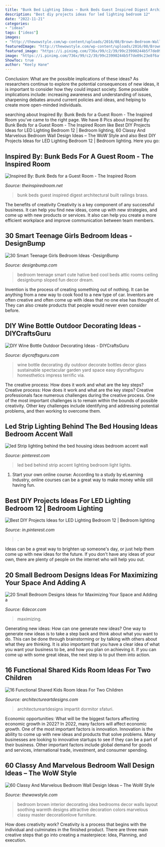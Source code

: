 ```yaml
---
title: "Bunk Bed Lighting Ideas ~ Bunk Beds Guest Inspired Digest Architectural Built Railings Brass"
description: "Best diy projects ideas for led lighting bedroom 12"
date: "2022-11-21"
categories:
- "ideas"
tags: ["ideas"]
images:
- "http://thewowstyle.com/wp-content/uploads/2016/08/Brown-Bedroom-Wall-Decorating-Ideas.jpg"
featuredImage: "http://thewowstyle.com/wp-content/uploads/2016/08/Brown-Bedroom-Wall-Decorating-Ideas.jpg"
featured_image: "https://i.pinimg.com/736x/99/c2/39/99c23990244b5f7de09c23e8f6af1ba6.jpg"
image: "https://i.pinimg.com/736x/99/c2/39/99c23990244b5f7de09c23e8f6af1ba6.jpg"
ShowToc: true
author: "Keely Hane"
---
```



Conclusion: What are the possible implications of these ideas?
As researchers continue to explore the potential consequences of new ideas, it is important to consider how they could impact society. Some possible implications include: increasing awareness and understanding of issues, sharpening debates around current policies and ideas, and helping to create more open-minded individuals.

	

		
searching about Inspired By: Bunk Beds for a Guest Room - The Inspired Room you've came to the right page. We have 8 Pics about Inspired By: Bunk Beds for a Guest Room - The Inspired Room like Best DIY Projects Ideas for LED Lighting Bedroom 12 | Bedroom lighting, 60 Classy And Marvelous Bedroom Wall Design Ideas – The WoW Style and also Best DIY Projects Ideas for LED Lighting Bedroom 12 | Bedroom lighting. Here you go:
		
    
## Inspired By: Bunk Beds For A Guest Room - The Inspired Room

<img loading=lazy src="http://theinspiredroom.net/wp-content/uploads/2017/05/Gray-built-in-bunk-beds-with-brass-railings-architectural-digest.jpg" onerror="this.onerror=null;this.src='https://tse1.mm.bing.net/th?id=OIP.3jMcY4UT50lxmZmEQ1CdfAHaKA&amp;pid=15.1';" alt="Inspired By: Bunk Beds for a Guest Room - The Inspired Room">

_Source: theinspiredroom.net_

>bunk beds guest inspired digest architectural built railings brass. 

	

The benefits of creativity
Creativity is a key component of any successful business. It can help you find new ideas, come up with new strategies, and come up with new products or services. It also can help you create a more efficient workplace and improve communication between team members.

    
## 30 Smart Teenage Girls Bedroom Ideas -DesignBump

<img loading=lazy src="https://designbump.com/wp-content/uploads/2014/09/teenage-girl-bedroom-ideaas-014.jpg" onerror="this.onerror=null;this.src='https://tse4.mm.bing.net/th?id=OIP.okV7_NwxkgjD14VTyNuedgHaGZ&amp;pid=15.1';" alt="30 Smart Teenage Girls Bedroom Ideas -DesignBump">

_Source: designbump.com_

>bedroom teenage smart cute hative bed cool beds attic rooms ceiling designbump sloped fun decor dream. 

	

Invention is the process of creating something out of nothing. It can be anything from a new way to cook food to a new type of car. Inventors are often creative and often come up with ideas that no one else has thought of. They can also create products that people would never even consider before.

    
## DIY Wine Bottle Outdoor Decorating Ideas - DIYCraftsGuru

<img loading=lazy src="http://www.diycraftsguru.com/wp-content/uploads/2016/08/17-Bottle-Outdoor-Decorating-Ideas.jpg" onerror="this.onerror=null;this.src='https://tse1.mm.bing.net/th?id=OIP.V4KSW-mGleRfZXv9r4PMEwHaLH&amp;pid=15.1';" alt="DIY Wine Bottle Outdoor Decorating Ideas - DIYCraftsGuru">

_Source: diycraftsguru.com_

>wine bottle decorating diy outdoor decorate bottles decor glass sustainable spectacular garden yard space easy diycraftsguru homesthetics impress terrific via. 

	

The creative process: How does it work and what are the key steps?
Creative process: How does it work and what are the key steps?
Creative professionals face numerous challenges during the creative process. One of the most important challenges is to remain within the bounds of possible creativity. Other key challenges include identifying and addressing potential problems, and then working to overcome them.

    
## Led Strip Lighting Behind The Bed Housing Ideas Bedroom Accent Wall

<img loading=lazy src="https://i.pinimg.com/736x/7f/7f/03/7f7f03d1342555d5a7216a0662930fee.jpg" onerror="this.onerror=null;this.src='https://tse4.mm.bing.net/th?id=OIP.r7BCA3HuiC3TLNTcpxvE-QHaJ3&amp;pid=15.1';" alt="led Strip lighting behind the bed housing ideas bedroom accent wall">

_Source: pinterest.com_

>led bed behind strip accent lighting bedroom light lights. 

	

1. Start your own online course: According to a study by eLearning Industry, online courses can be a great way to make money while still having fun.

    
## Best DIY Projects Ideas For LED Lighting Bedroom 12 | Bedroom Lighting

<img loading=lazy src="https://i.pinimg.com/736x/99/c2/39/99c23990244b5f7de09c23e8f6af1ba6.jpg" onerror="this.onerror=null;this.src='https://tse3.mm.bing.net/th?id=OIP.ufpZnQySFdUSfyJ5q5MbLwHaJ4&amp;pid=15.1';" alt="Best DIY Projects Ideas for LED Lighting Bedroom 12 | Bedroom lighting">

_Source: in.pinterest.com_

>. 

	

Ideas can be a great way to brighten up someone's day, or just help them come up with new ideas for the future. If you don't have any ideas of your own, there are plenty of people on the internet who will help you out.

    
## 20 Small Bedroom Designs Ideas For Maximizing Your Space And Adding A

<img loading=lazy src="https://4.bp.blogspot.com/-5A5sJ4t3veA/WUcAkNbExcI/AAAAAAAAZZk/RQyWPl-KnLwNFuJKPMWh8kIV96wRgiP7wCLcBGAs/s1600/A%2BPlatform%2BBed%2Bwith%2BStorage%2BBelow.jpg" onerror="this.onerror=null;this.src='https://tse2.mm.bing.net/th?id=OIP.QkRPl5FeHz80NDTWxMvS-AHaJ4&amp;pid=15.1';" alt="20 Small Bedroom Designs Ideas for Maximizing Your Space and Adding a">

_Source: 6decor.com_

>maximizing. 

	

Generating new ideas: How can one generate new ideas?
One way to generate new ideas is to take a step back and think about what you want to do. This can be done through brainstorming or by talking with others about what they are thinking. It is also important that you have a clear idea of what you want your business to be, and how you plan on achieving it. If you can come up with some great ideas, the next step is to put them into action.

    
## 16 Functional Shared Kids Room Ideas For Two Children

<img loading=lazy src="https://www.architectureartdesigns.com/wp-content/uploads/2015/02/420.jpg" onerror="this.onerror=null;this.src='https://tse4.mm.bing.net/th?id=OIP.lFnLF_1x_OSnyrxf5SOi5AHaEr&amp;pid=15.1';" alt="16 Functional Shared Kids Room Ideas For Two Children">

_Source: architectureartdesigns.com_

>architectureartdesigns impartit dormitor sfaturi. 

	

Economic opportunities: What will be the biggest factors affecting economic growth in 2022?
In 2022, many factors will affect economic growth. One of the most important factors is innovation. Innovation is the ability to come up with new ideas and products that solve problems. Many businesses are looking to innovative startups to see if they can be a part of their business. Other important factors include global demand for goods and services, international trade, investment, and consumer spending.

    
## 60 Classy And Marvelous Bedroom Wall Design Ideas – The WoW Style

<img loading=lazy src="http://thewowstyle.com/wp-content/uploads/2016/08/Brown-Bedroom-Wall-Decorating-Ideas.jpg" onerror="this.onerror=null;this.src='https://tse4.mm.bing.net/th?id=OIP.qwollvODsvp9cH86PDajAgHaJ4&amp;pid=15.1';" alt="60 Classy And Marvelous Bedroom Wall Design Ideas – The WoW Style">

_Source: thewowstyle.com_

>bedroom brown interior decorating idea bedrooms decor walls layout soothing warmth designs attractive decoration colors marvelous classy master decorationlove furniture. 

	

How does creativity work?
Creativity is a process that begins with the individual and culminates in the finished product. There are three main creative steps that go into creating a masterpiece: Idea, Planning, and execution.

